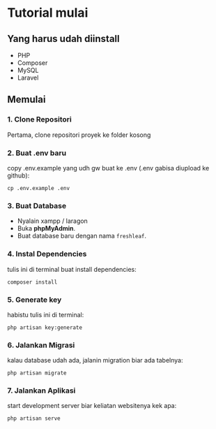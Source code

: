 # Tutorial mulai

## Yang harus udah diinstall


- PHP 
- Composer
- MySQL 
- Laravel 

## Memulai

### 1. Clone Repositori

Pertama, clone repositori proyek ke folder kosong


### 2. Buat .env baru

copy .env.example yang udh gw buat ke .env (.env gabisa diupload ke github):
```
cp .env.example .env
```

### 3. Buat Database

- Nyalain xampp / laragon
- Buka **phpMyAdmin**.
- Buat database baru dengan nama `freshleaf`.

### 4. Instal Dependencies

tulis ini di terminal buat install dependencies:
```
composer install
```

### 5. Generate key

habistu tulis ini di terminal:
```
php artisan key:generate
```

### 6. Jalankan Migrasi

kalau database udah ada, jalanin migration biar ada tabelnya:
```
php artisan migrate
```

### 7. Jalankan Aplikasi

start development server biar keliatan websitenya kek apa:
```
php artisan serve
```